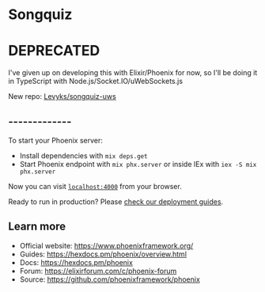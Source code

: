# Songquiz

# DEPRECATED

I've given up on developing this with Elixir/Phoenix for now, so I'll be doing it in TypeScript with Node.js/Socket.IO/uWebSockets.js

New repo:
[Levyks/songquiz-uws](https://github.com/Levyks/songquiz-uws)

## -------------

To start your Phoenix server:

  * Install dependencies with `mix deps.get`
  * Start Phoenix endpoint with `mix phx.server` or inside IEx with `iex -S mix phx.server`

Now you can visit [`localhost:4000`](http://localhost:4000) from your browser.

Ready to run in production? Please [check our deployment guides](https://hexdocs.pm/phoenix/deployment.html).

## Learn more

  * Official website: https://www.phoenixframework.org/
  * Guides: https://hexdocs.pm/phoenix/overview.html
  * Docs: https://hexdocs.pm/phoenix
  * Forum: https://elixirforum.com/c/phoenix-forum
  * Source: https://github.com/phoenixframework/phoenix
